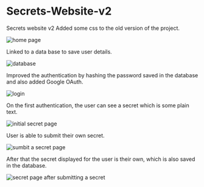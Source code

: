 # Secrets-Website-v2
Secrets website v2 
Added some css to the old version of the project.

![home page](https://github.com/user-attachments/assets/9d259506-2df6-4ff7-baab-9bb22dd93ef7)

Linked to a data base to save user details.

![database](https://github.com/user-attachments/assets/d4a54bdc-1bbe-4936-a5c8-6732ff4eca5b)

Improved the authentication by hashing the password saved in the database and also added Google OAuth.

![login](https://github.com/user-attachments/assets/58142b0b-2ae9-4152-8ca7-161bb97a897a)

On the first authentication, the user can see a secret which is some plain text. 

![initial secret page](https://github.com/user-attachments/assets/d870853c-f4a9-4ee5-8f79-df8030b28f71)

User is able to submit their own secret.

![sumbit a secret page](https://github.com/user-attachments/assets/5ef86238-5ee5-4005-8d0e-bd05cc773bee)

After that the secret displayed for the user is their own, which is also saved in the database.

![secret page after submitting a secret](https://github.com/user-attachments/assets/b197b53f-b2ba-45ea-b639-25fa3ba4134c)
